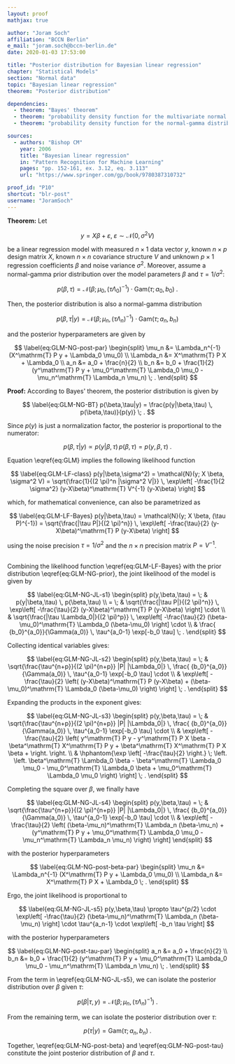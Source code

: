 ```yaml
---
layout: proof
mathjax: true

author: "Joram Soch"
affiliation: "BCCN Berlin"
e_mail: "joram.soch@bccn-berlin.de"
date: 2020-01-03 17:53:00

title: "Posterior distribution for Bayesian linear regression"
chapter: "Statistical Models"
section: "Normal data"
topic: "Bayesian linear regression"
theorem: "Posterior distribution"

dependencies:
  - theorem: "Bayes' theorem"
  - theorem: "probability density function for the multivariate normal distribution"
  - theorem: "probability density function for the normal-gamma distribution"

sources:
  - authors: "Bishop CM"
    year: 2006
    title: "Bayesian linear regression"
    in: "Pattern Recognition for Machine Learning"
    pages: "pp. 152-161, ex. 3.12, eq. 3.113"
    url: "https://www.springer.com/gp/book/9780387310732"

proof_id: "P10"
shortcut: "blr-post"
username: "JoramSoch"
---
```



**Theorem:** Let

$$ \label{eq:GLM}
y = X \beta + \varepsilon, \; \varepsilon \sim \mathcal{N}(0, \sigma^2 V)
$$

be a linear regression model with measured $n \times 1$ data vector $y$, known $n \times p$ design matrix $X$, known $n \times n$ covariance structure $V$ and unknown $p \times 1$ regression coefficients $\beta$ and noise variance $\sigma^2$.  Moreover, assume a normal-gamma prior distribution over the model parameters $\beta$ and $\tau = 1/\sigma^2$:

$$ \label{eq:GLM-NG-prior}
p(\beta,\tau) = \mathcal{N}(\beta; \mu_0, (\tau \Lambda_0)^{-1}) \cdot \mathrm{Gam}(\tau; a_0, b_0) \; .
$$

Then, the posterior distribution is also a normal-gamma distribution

$$ \label{eq:GLM-NG-post}
p(\beta,\tau|y) = \mathcal{N}(\beta; \mu_n, (\tau \Lambda_n)^{-1}) \cdot \mathrm{Gam}(\tau; a_n, b_n)
$$

and the posterior hyperparameters are given by

$$ \label{eq:GLM-NG-post-par}
\begin{split}
\mu_n &= \Lambda_n^{-1} (X^\mathrm{T} P y + \Lambda_0 \mu_0) \\
\Lambda_n &= X^\mathrm{T} P X + \Lambda_0 \\
a_n &= a_0 + \frac{n}{2} \\
b_n &= b_0 + \frac{1}{2} (y^\mathrm{T} P y + \mu_0^\mathrm{T} \Lambda_0 \mu_0 - \mu_n^\mathrm{T} \Lambda_n \mu_n) \; .
\end{split}
$$


**Proof:** According to Bayes' theorem, the posterior distribution is given by

$$ \label{eq:GLM-NG-BT}
p(\beta,\tau|y) = \frac{p(y|\beta,\tau) \, p(\beta,\tau)}{p(y)} \; .
$$

Since $p(y)$ is just a normalization factor, the posterior is proportional to the numerator:

$$ \label{eq:GLM-NG-post-JL}
p(\beta,\tau|y) \propto p(y|\beta,\tau) \, p(\beta,\tau) = p(y,\beta,\tau) \; .
$$

Equation \eqref{eq:GLM} implies the following likelihood function

$$ \label{eq:GLM-LF-class}
p(y|\beta,\sigma^2) = \mathcal{N}(y; X \beta, \sigma^2 V) = \sqrt{\frac{1}{(2 \pi)^n |\sigma^2 V|}} \, \exp\left[ -\frac{1}{2 \sigma^2} (y-X\beta)^\mathrm{T} V^{-1} (y-X\beta) \right]
$$

which, for mathematical convenience, can also be parametrized as

$$ \label{eq:GLM-LF-Bayes}
p(y|\beta,\tau) = \mathcal{N}(y; X \beta, (\tau P)^{-1}) = \sqrt{\frac{|\tau P|}{(2 \pi)^n}} \, \exp\left[ -\frac{\tau}{2} (y-X\beta)^\mathrm{T} P (y-X\beta) \right]
$$

using the noise precision $\tau = 1/\sigma^2$ and the $n \times n$ precision matrix $P = V^{-1}$.

<br>
Combining the likelihood function \eqref{eq:GLM-LF-Bayes} with the prior distribution \eqref{eq:GLM-NG-prior}, the joint likelihood of the model is given by

$$ \label{eq:GLM-NG-JL-s1}
\begin{split}
p(y,\beta,\tau) = \; & p(y|\beta,\tau) \, p(\beta,\tau) \\
= \; & \sqrt{\frac{|\tau P|}{(2 \pi)^n}} \, \exp\left[ -\frac{\tau}{2} (y-X\beta)^\mathrm{T} P (y-X\beta) \right] \cdot \\
& \sqrt{\frac{|\tau \Lambda_0|}{(2 \pi)^p}} \, \exp\left[ -\frac{\tau}{2} (\beta-\mu_0)^\mathrm{T} \Lambda_0 (\beta-\mu_0) \right] \cdot \\
& \frac{ {b_0}^{a_0}}{\Gamma(a_0)} \, \tau^{a_0-1} \exp[-b_0 \tau] \; .
\end{split}
$$

Collecting identical variables gives:

$$ \label{eq:GLM-NG-JL-s2}
\begin{split}
p(y,\beta,\tau) = \; & \sqrt{\frac{\tau^{n+p}}{(2 \pi)^{n+p}} |P| |\Lambda_0|} \, \frac{ {b_0}^{a_0}}{\Gamma(a_0)} \, \tau^{a_0-1} \exp[-b_0 \tau] \cdot \\
& \exp\left[ -\frac{\tau}{2} \left( (y-X\beta)^\mathrm{T} P (y-X\beta) + (\beta-\mu_0)^\mathrm{T} \Lambda_0 (\beta-\mu_0) \right) \right] \; .
\end{split}
$$

Expanding the products in the exponent gives:

$$ \label{eq:GLM-NG-JL-s3}
\begin{split}
p(y,\beta,\tau) = \; & \sqrt{\frac{\tau^{n+p}}{(2 \pi)^{n+p}} |P| |\Lambda_0|} \, \frac{ {b_0}^{a_0}}{\Gamma(a_0)} \, \tau^{a_0-1} \exp[-b_0 \tau] \cdot \\
& \exp\left[ -\frac{\tau}{2} \left( y^\mathrm{T} P y - y^\mathrm{T} P X \beta - \beta^\mathrm{T} X^\mathrm{T} P y + \beta^\mathrm{T} X^\mathrm{T} P X \beta + \right. \right. \\
& \hphantom{\exp \left[ -\frac{\tau}{2} \right.} \; \left. \left. \beta^\mathrm{T} \Lambda_0 \beta - \beta^\mathrm{T} \Lambda_0 \mu_0 - \mu_0^\mathrm{T} \Lambda_0 \beta + \mu_0^\mathrm{T} \Lambda_0 \mu_0 \right) \right] \; .
\end{split}
$$

Completing the square over $\beta$, we finally have

$$ \label{eq:GLM-NG-JL-s4}
\begin{split}
p(y,\beta,\tau) = \; & \sqrt{\frac{\tau^{n+p}}{(2 \pi)^{n+p}} |P| |\Lambda_0|} \, \frac{ {b_0}^{a_0}}{\Gamma(a_0)} \, \tau^{a_0-1} \exp[-b_0 \tau] \cdot \\
& \exp\left[ -\frac{\tau}{2} \left( (\beta-\mu_n)^\mathrm{T} \Lambda_n (\beta-\mu_n) + (y^\mathrm{T} P y + \mu_0^\mathrm{T} \Lambda_0 \mu_0 - \mu_n^\mathrm{T} \Lambda_n \mu_n) \right) \right]
\end{split}
$$

with the posterior hyperparameters

$$ \label{eq:GLM-NG-post-beta-par}
\begin{split}
\mu_n &= \Lambda_n^{-1} (X^\mathrm{T} P y + \Lambda_0 \mu_0) \\
\Lambda_n &= X^\mathrm{T} P X + \Lambda_0 \; .
\end{split}
$$

Ergo, the joint likelihood is proportional to

$$ \label{eq:GLM-NG-JL-s5}
p(y,\beta,\tau) \propto \tau^{p/2} \cdot \exp\left[ -\frac{\tau}{2} (\beta-\mu_n)^\mathrm{T} \Lambda_n (\beta-\mu_n) \right] \cdot \tau^{a_n-1} \cdot \exp\left[ -b_n \tau \right]
$$

with the posterior hyperparameters

$$ \label{eq:GLM-NG-post-tau-par}
\begin{split}
a_n &= a_0 + \frac{n}{2} \\
b_n &= b_0 + \frac{1}{2} (y^\mathrm{T} P y + \mu_0^\mathrm{T} \Lambda_0 \mu_0 - \mu_n^\mathrm{T} \Lambda_n \mu_n) \; .
\end{split}
$$

From the term in \eqref{eq:GLM-NG-JL-s5}, we can isolate the posterior distribution over $\beta$ given $\tau$:

$$ \label{eq:GLM-NG-post-beta}
p(\beta|\tau,y) = \mathcal{N}(\beta; \mu_n, (\tau \Lambda_n)^{-1}) \; .
$$

From the remaining term, we can isolate the posterior distribution over $\tau$:

$$ \label{eq:GLM-NG-post-tau}
p(\tau|y) = \mathrm{Gam}(\tau; a_n, b_n) \; .
$$

Together, \eqref{eq:GLM-NG-post-beta} and \eqref{eq:GLM-NG-post-tau} constitute the joint posterior distribution of $\beta$ and $\tau$.
